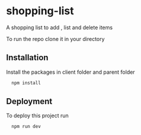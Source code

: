 # shopping-list
A shopping list to add , list and delete items

To run the repo clone it in your directory


## Installation

Install the packages in client folder and parent folder

```bash
  npm install
```


    
## Deployment

To deploy this project run

```bash
  npm run dev
```
